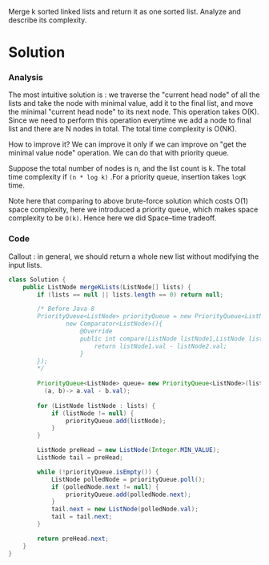 Merge k sorted linked lists and return it as one sorted list. Analyze and describe its complexity.
  
# Solution

### Analysis

The most intuitive solution is : we traverse the "current head node" of all the lists and take the node with minimal value, add it to the final list, and move the minimal "current head node" to its next node. This operation takes O(K). Since we need to perform this operation everytime we add a node to final list and there are N nodes in total. The total time complexity is O(NK).

How to improve it? We can improve it only if we can improve on "get the minimal value node" operation. We can do that with priority queue. 

Suppose the total number of nodes is n, and the list count is k. The total time complexity if ```(n * log k)``` .For a priority queue, insertion takes ```logK``` time.  

Note here that comparing to above brute-force solution which costs O(1) space complexity, here we introduced a priority queue, which makes space complexity to be ```O(k)```. Hence here we did Space–time tradeoff. 

### Code

Callout : in general, we should return a whole new list without modifying the input lists.

```java
class Solution {
    public ListNode mergeKLists(ListNode[] lists) {
        if (lists == null || lists.length == 0) return null;

        /* Before Java 8
        PriorityQueue<ListNode> priorityQueue = new PriorityQueue<ListNode>(lists.length,
                new Comparator<ListNode>(){
                    @Override
                    public int compare(ListNode listNode1,ListNode listNode2){
                        return listNode1.val - listNode2.val;
                    }
        });
        */
        
        PriorityQueue<ListNode> queue= new PriorityQueue<ListNode>(lists.length, 
          (a, b)-> a.val - b.val);
        
        for (ListNode listNode : lists) {
            if (listNode != null) {
                priorityQueue.add(listNode);
            }
        }

        ListNode preHead = new ListNode(Integer.MIN_VALUE);
        ListNode tail = preHead;

        while (!priorityQueue.isEmpty()) {
            ListNode polledNode = priorityQueue.poll();
            if (polledNode.next != null) {
                priorityQueue.add(polledNode.next);
            }
            tail.next = new ListNode(polledNode.val);
            tail = tail.next;
        }

        return preHead.next;
    }
}
```




